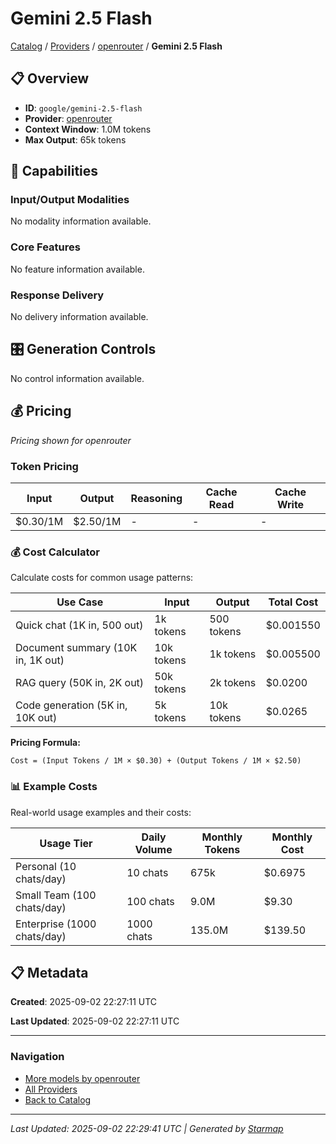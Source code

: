 # Gemini 2.5 Flash
  
[Catalog](../../../../..) / [Providers](../../../..) / [openrouter](../../..) / **Gemini 2.5 Flash**


## 📋 Overview
  
- **ID**: `google/gemini-2.5-flash`
- **Provider**: [openrouter](../)
- **Context Window**: 1.0M tokens
- **Max Output**: 65k tokens
  
## 🎯 Capabilities
  
### Input/Output Modalities
  
No modality information available.
  
### Core Features
  
No feature information available.
  
### Response Delivery
  
No delivery information available.
  
## 🎛️ Generation Controls
  
No control information available.
  
## 💰 Pricing
  
*Pricing shown for openrouter*
  
  
### Token Pricing
  
| Input | Output | Reasoning | Cache Read | Cache Write |
|---------|---------|---------|---------|---------|
| $0.30/1M | $2.50/1M | - | - | - |

  
### 💰 Cost Calculator
  
Calculate costs for common usage patterns:
  
  
| Use Case | Input | Output | Total Cost |
|---------|---------|---------|---------|
| Quick chat (1K in, 500 out) | 1k tokens | 500 tokens | $0.001550 |
| Document summary (10K in, 1K out) | 10k tokens | 1k tokens | $0.005500 |
| RAG query (50K in, 2K out) | 50k tokens | 2k tokens | $0.0200 |
| Code generation (5K in, 10K out) | 5k tokens | 10k tokens | $0.0265 |

  
**Pricing Formula:**
  
```
Cost = (Input Tokens / 1M × $0.30) + (Output Tokens / 1M × $2.50)
```
  
### 📊 Example Costs
  
Real-world usage examples and their costs:
  
  
| Usage Tier | Daily Volume | Monthly Tokens | Monthly Cost |
|---------|---------|---------|---------|
| Personal (10 chats/day) | 10 chats | 675k | $0.6975 |
| Small Team (100 chats/day) | 100 chats | 9.0M | $9.30 |
| Enterprise (1000 chats/day) | 1000 chats | 135.0M | $139.50 |

  
## 📋 Metadata
  
**Created**: 2025-09-02 22:27:11 UTC
  
**Last Updated**: 2025-09-02 22:27:11 UTC
  
  
---
  
  
### Navigation

- [More models by openrouter](../)
- [All Providers](../../../../../providers)
- [Back to Catalog](../../../../..)


---
_Last Updated: 2025-09-02 22:29:41 UTC | Generated by [Starmap](https://github.com/agentstation/starmap)_
